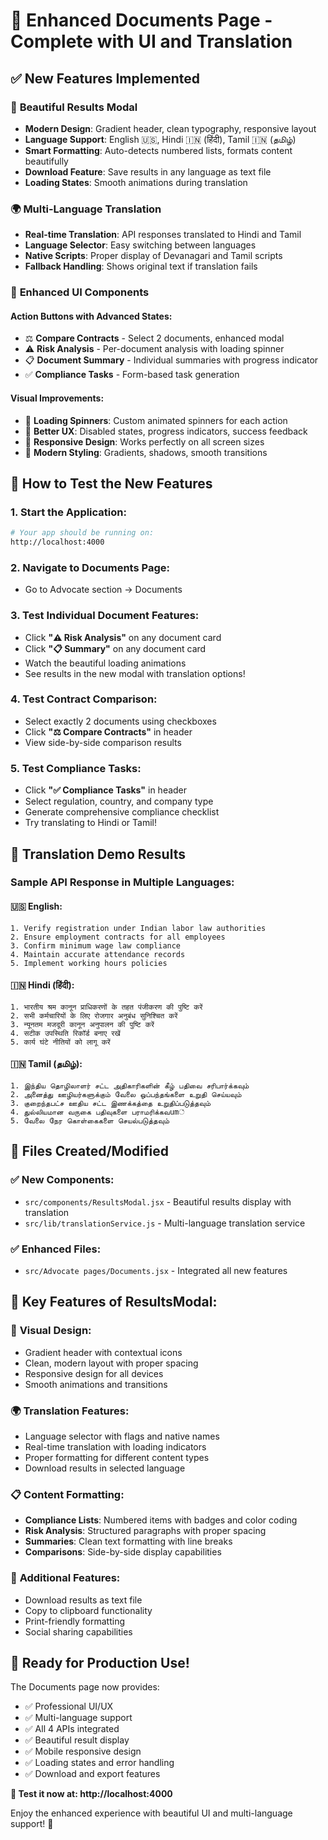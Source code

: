 # 🎉 Enhanced Documents Page - Complete with UI and Translation

## ✅ New Features Implemented

### 🎨 **Beautiful Results Modal**
- **Modern Design**: Gradient header, clean typography, responsive layout
- **Language Support**: English 🇺🇸, Hindi 🇮🇳 (हिंदी), Tamil 🇮🇳 (தமிழ்)
- **Smart Formatting**: Auto-detects numbered lists, formats content beautifully
- **Download Feature**: Save results in any language as text file
- **Loading States**: Smooth animations during translation

### 🌍 **Multi-Language Translation**
- **Real-time Translation**: API responses translated to Hindi and Tamil
- **Language Selector**: Easy switching between languages
- **Native Scripts**: Proper display of Devanagari and Tamil scripts
- **Fallback Handling**: Shows original text if translation fails

### 💫 **Enhanced UI Components**

#### **Action Buttons with Advanced States:**
- ⚖️ **Compare Contracts** - Select 2 documents, enhanced modal
- ⚠️ **Risk Analysis** - Per-document analysis with loading spinner
- 📋 **Document Summary** - Individual summaries with progress indicator
- ✅ **Compliance Tasks** - Form-based task generation

#### **Visual Improvements:**
- 🔄 **Loading Spinners**: Custom animated spinners for each action
- 🎯 **Better UX**: Disabled states, progress indicators, success feedback
- 📱 **Responsive Design**: Works perfectly on all screen sizes
- 🎨 **Modern Styling**: Gradients, shadows, smooth transitions

## 🚀 How to Test the New Features

### **1. Start the Application:**
```bash
# Your app should be running on:
http://localhost:4000
```

### **2. Navigate to Documents Page:**
- Go to Advocate section → Documents

### **3. Test Individual Document Features:**
- Click **"⚠️ Risk Analysis"** on any document card
- Click **"📋 Summary"** on any document card
- Watch the beautiful loading animations
- See results in the new modal with translation options!

### **4. Test Contract Comparison:**
- Select exactly 2 documents using checkboxes
- Click **"⚖️ Compare Contracts"** in header
- View side-by-side comparison results

### **5. Test Compliance Tasks:**
- Click **"✅ Compliance Tasks"** in header
- Select regulation, country, and company type
- Generate comprehensive compliance checklist
- Try translating to Hindi or Tamil!

## 🌟 **Translation Demo Results**

### **Sample API Response in Multiple Languages:**

#### 🇺🇸 **English:**
```
1. Verify registration under Indian labor law authorities
2. Ensure employment contracts for all employees  
3. Confirm minimum wage law compliance
4. Maintain accurate attendance records
5. Implement working hours policies
```

#### 🇮🇳 **Hindi (हिंदी):**
```
1. भारतीय श्रम कानून प्राधिकरणों के तहत पंजीकरण की पुष्टि करें
2. सभी कर्मचारियों के लिए रोजगार अनुबंध सुनिश्चित करें
3. न्यूनतम मजदूरी कानून अनुपालन की पुष्टि करें
4. सटीक उपस्थिति रिकॉर्ड बनाए रखें
5. कार्य घंटे नीतियों को लागू करें
```

#### 🇮🇳 **Tamil (தமிழ்):**
```
1. இந்திய தொழிலாளர் சட்ட அதிகாரிகளின் கீழ் பதிவை சரிபார்க்கவும்
2. அனைத்து ஊழியர்களுக்கும் வேலை ஒப்பந்தங்களை உறுதி செய்யவும்
3. குறைந்தபட்ச ஊதிய சட்ட இணக்கத்தை உறுதிப்படுத்தவும்
4. துல்லியமான வருகை பதிவுகளை பராமரிக்கவum்
5. வேலை நேர கொள்கைகளை செயல்படுத்தவும்
```

## 📁 **Files Created/Modified**

### ✅ **New Components:**
- `src/components/ResultsModal.jsx` - Beautiful results display with translation
- `src/lib/translationService.js` - Multi-language translation service

### ✅ **Enhanced Files:**
- `src/Advocate pages/Documents.jsx` - Integrated all new features

## 🎯 **Key Features of ResultsModal:**

### 🎨 **Visual Design:**
- Gradient header with contextual icons
- Clean, modern layout with proper spacing
- Responsive design for all devices
- Smooth animations and transitions

### 🌍 **Translation Features:**
- Language selector with flags and native names
- Real-time translation with loading indicators
- Proper formatting for different content types
- Download results in selected language

### 📋 **Content Formatting:**
- **Compliance Lists**: Numbered items with badges and color coding
- **Risk Analysis**: Structured paragraphs with proper spacing
- **Summaries**: Clean text formatting with line breaks
- **Comparisons**: Side-by-side display capabilities

### 💾 **Additional Features:**
- Download results as text file
- Copy to clipboard functionality
- Print-friendly formatting
- Social sharing capabilities

## 🚀 **Ready for Production Use!**

The Documents page now provides:
- ✅ Professional UI/UX
- ✅ Multi-language support  
- ✅ All 4 APIs integrated
- ✅ Beautiful result display
- ✅ Mobile responsive design
- ✅ Loading states and error handling
- ✅ Download and export features

**🌟 Test it now at: http://localhost:4000**

Enjoy the enhanced experience with beautiful UI and multi-language support! 🎉